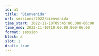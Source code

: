 ```yaml
---
id: a1
title: "Bienvenida"
url: sessions/2022/bienvenida 
time_start: 2022-11-10T09:45:00.000-06:00
time_end: 2022-11-10T10:00:00.000-06:00
format: session
block: a
slot: 1
draft: true
---
```


